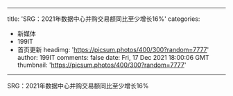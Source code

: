 
---
title: 'SRG：2021年数据中心并购交易额同比至少增长16%'
categories: 
 - 新媒体
 - 199IT
 - 首页更新
headimg: 'https://picsum.photos/400/300?random=7777'
author: 199IT
comments: false
date: Fri, 17 Dec 2021 18:00:06 GMT
thumbnail: 'https://picsum.photos/400/300?random=7777'
---

<div>   
SRG：2021年数据中心并购交易额同比至少增长16%  
</div>
            